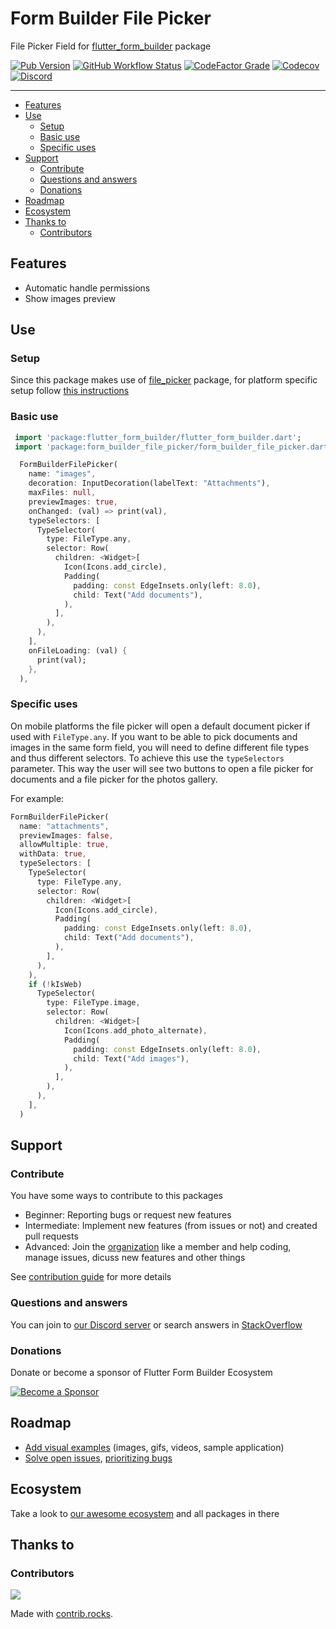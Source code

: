 # Form Builder File Picker

File Picker Field for [flutter_form_builder](https://pub.dev/packages/flutter_form_builder) package

[![Pub Version](https://img.shields.io/pub/v/form_builder_file_picker?logo=flutter&style=for-the-badge)](https://pub.dev/packages/form_builder_file_picker)
[![GitHub Workflow Status](https://img.shields.io/github/workflow/status/flutter-form-builder-ecosystem/form_builder_file_picker/Base?logo=github&style=for-the-badge)](https://github.com/flutter-form-builder-ecosystem/form_builder_file_picker/actions/workflows/base.yaml)
[![CodeFactor Grade](https://img.shields.io/codefactor/grade/github/flutter-form-builder-ecosystem/form_builder_file_picker?logo=codefactor&style=for-the-badge)](https://www.codefactor.io/repository/github/flutter-form-builder-ecosystem/form_builder_file_picker)
[![Codecov](https://img.shields.io/codecov/c/github/flutter-form-builder-ecosystem/form_builder_file_picker?logo=codecov&style=for-the-badge)](https://codecov.io/gh/flutter-form-builder-ecosystem/form_builder_file_picker/)
[![Discord](https://img.shields.io/discord/985922433578053673?logo=discord&style=for-the-badge)](https://discord.com/invite/25KNPMJQf2)
___

- [Features](#features)
- [Use](#use)
  - [Setup](#setup)
  - [Basic use](#basic-use)
  - [Specific uses](#specific-uses)
- [Support](#support)
  - [Contribute](#contribute)
  - [Questions and answers](#questions-and-answers)
  - [Donations](#donations)
- [Roadmap](#roadmap)
- [Ecosystem](#ecosystem)
- [Thanks to](#thanks-to)
  - [Contributors](#contributors)

## Features

- Automatic handle permissions
- Show images preview

## Use

### Setup

Since this package makes use of [file_picker](https://pub.dev/packages/file_picker) package, for platform specific setup follow [this instructions](https://github.com/miguelpruivo/flutter_file_picker/wiki/Setup)

### Basic use

```dart
 import 'package:flutter_form_builder/flutter_form_builder.dart';
 import 'package:form_builder_file_picker/form_builder_file_picker.dart';

  FormBuilderFilePicker(
    name: "images",
    decoration: InputDecoration(labelText: "Attachments"),
    maxFiles: null,
    previewImages: true,
    onChanged: (val) => print(val),
    typeSelectors: [
      TypeSelector(
        type: FileType.any,
        selector: Row(
          children: <Widget>[
            Icon(Icons.add_circle),
            Padding(
              padding: const EdgeInsets.only(left: 8.0),
              child: Text("Add documents"),
            ),
          ],
        ),
      ),
    ],
    onFileLoading: (val) {
      print(val);
    },
  ),
```

### Specific uses

On mobile platforms the file picker will open a default document picker if used with `FileType.any`.
If you want to be able to pick documents and images in the same form field, you will need to define different file types and thus different selectors. To achieve this use the `typeSelectors` parameter.
This way the user will see two buttons to open a file picker for documents and a file picker for the photos
gallery.

For example:

```dart
FormBuilderFilePicker(
  name: "attachments",
  previewImages: false,
  allowMultiple: true,
  withData: true,
  typeSelectors: [
    TypeSelector(
      type: FileType.any,
      selector: Row(
        children: <Widget>[
          Icon(Icons.add_circle),
          Padding(
            padding: const EdgeInsets.only(left: 8.0),
            child: Text("Add documents"),
          ),
        ],
      ),
    ),
    if (!kIsWeb)
      TypeSelector(
        type: FileType.image,
        selector: Row(
          children: <Widget>[
            Icon(Icons.add_photo_alternate),
            Padding(
              padding: const EdgeInsets.only(left: 8.0),
              child: Text("Add images"),
            ),
          ],
        ),
      ),
    ],
  )
```

## Support

### Contribute

You have some ways to contribute to this packages

- Beginner: Reporting bugs or request new features
- Intermediate: Implement new features (from issues or not) and created pull requests
- Advanced: Join the [organization](#ecosystem) like a member and help coding, manage issues, dicuss new features and other things

 See [contribution guide](https://github.com/flutter-form-builder-ecosystem/.github/blob/main/CONTRIBUTING.md) for more details

### Questions and answers

You can join to [our Discord server](https://discord.gg/25KNPMJQf2) or search answers in [StackOverflow](https://stackoverflow.com/questions/tagged/flutter-form-builder)

### Donations

Donate or become a sponsor of Flutter Form Builder Ecosystem

[![Become a Sponsor](https://opencollective.com/flutter-form-builder-ecosystem/tiers/sponsor.svg?avatarHeight=56)](https://opencollective.com/flutter-form-builder-ecosystem)

## Roadmap

- [Add visual examples](https://github.com/flutter-form-builder-ecosystem/form_builder_file_picker/issues/37) (images, gifs, videos, sample application)
- [Solve open issues](https://github.com/flutter-form-builder-ecosystem/form_builder_file_picker/issues), [prioritizing bugs](https://github.com/flutter-form-builder-ecosystem/form_builder_file_picker/labels/bug)

## Ecosystem

Take a look to [our awesome ecosystem](https://github.com/flutter-form-builder-ecosystem) and all packages in there

## Thanks to

### Contributors

<a href="https://github.com/flutter-form-builder-ecosystem/form_builder_file_picker/graphs/contributors">
  <img src="https://contrib.rocks/image?repo=flutter-form-builder-ecosystem/form_builder_file_picker" />
</a>

Made with [contrib.rocks](https://contrib.rocks).
